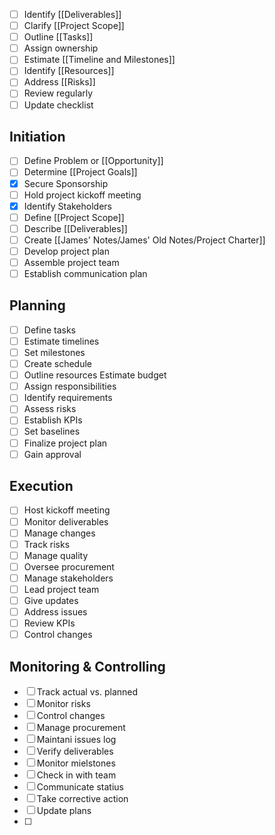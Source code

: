 
- [ ] Identify [[Deliverables]]
- [ ] Clarify [[Project Scope]]
- [ ] Outline [[Tasks]]
- [ ] Assign ownership
- [ ] Estimate [[Timeline and Milestones]]
- [ ] Identify [[Resources]]
- [ ] Address [[Risks]]
- [ ] Review regularly
- [ ] Update checklist

## Initiation
- [ ] Define Problem or [[Opportunity]]
- [ ] Determine [[Project Goals]]
- [x] Secure Sponsorship
- [ ] Hold project kickoff meeting
- [x] Identify Stakeholders
- [ ] Define [[Project Scope]]
- [ ] Describe [[Deliverables]]
- [ ] Create [[James' Notes/James' Old Notes/Project Charter]]
- [ ] Develop project plan
- [ ] Assemble project team
- [ ] Establish communication plan

## Planning
- [ ] Define tasks
- [ ] Estimate timelines
- [ ] Set milestones
- [ ] Create schedule
- [ ] Outline resources Estimate budget
- [ ] Assign responsibilities
- [ ] Identify requirements
- [ ] Assess risks
- [ ] Establish KPIs
- [ ] Set baselines
- [ ] Finalize project plan
- [ ] Gain approval

## Execution
- [ ] Host kickoff meeting
- [ ] Monitor deliverables
- [ ] Manage changes
- [ ] Track risks
- [ ] Manage quality
- [ ] Oversee procurement
- [ ] Manage stakeholders
- [ ] Lead project team
- [ ] Give updates
- [ ] Address issues
- [ ] Review KPIs
- [ ] Control changes
## Monitoring & Controlling
- [ ] Track actual vs. planned
- [ ] Monitor risks
- [ ] Control changes
- [ ] Manage procurement
- [ ] Maintani issues log
- [ ] Verify deliverables
- [ ] Monitor mielstones
- [ ] Check in with team
- [ ] Communicate statius
- [ ] Take corrective action
- [ ] Update plans
- [ ] 